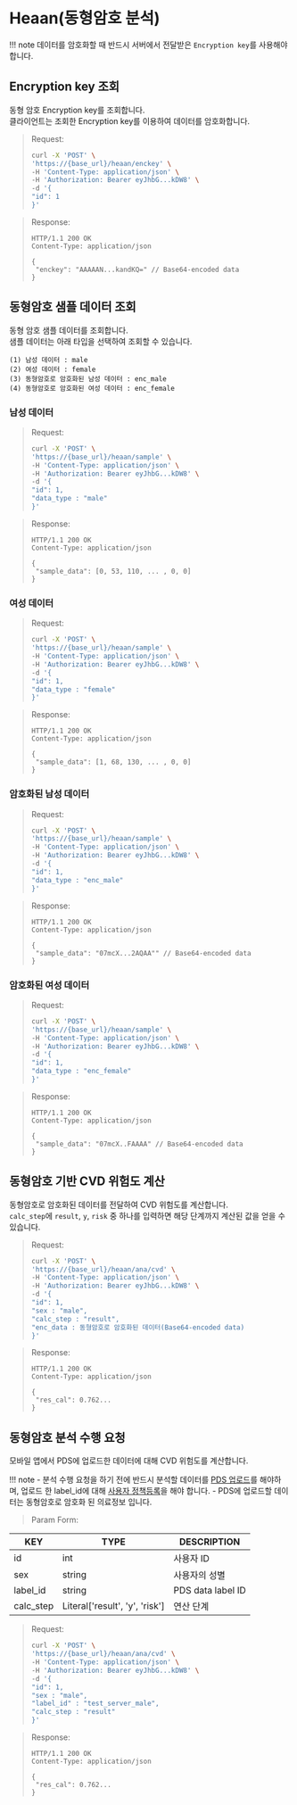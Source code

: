 # Heaan(동형암호 분석)

!!! note
    데이터를 암호화할 때 반드시 서버에서 전달받은 `Encryption key`를 사용해야합니다.

## Encryption key 조회

동형 암호 Encryption key를 조회합니다.  
클라이언트는 조회한 Encryption key를 이용하여 데이터를 암호화합니다.

> Request:
>
> ```bash
> curl -X 'POST' \
> 'https://{base_url}/heaan/enckey' \
> -H 'Content-Type: application/json' \
> -H 'Authorization: Bearer eyJhbG...kDW8' \
> -d '{
> "id": 1
> }'
> ```

> Response:
>
> ```http
> HTTP/1.1 200 OK
> Content-Type: application/json
>
> {
>  "enckey": "AAAAAN...kandKQ=" // Base64-encoded data
> }
>
> ```

## 동형암호 샘플 데이터 조회

동형 암호 샘플 데이터를 조회합니다.  
샘플 데이터는 아래 타입을 선택하여 조회할 수 있습니다.

    (1) 남성 데이터 : male
    (2) 여성 데이터 : female
    (3) 동형암호로 암호화된 남성 데이터 : enc_male
    (4) 동형암호로 암호화된 여성 데이터 : enc_female

### 남성 데이터

> Request:
>
> ```bash
> curl -X 'POST' \
> 'https://{base_url}/heaan/sample' \
> -H 'Content-Type: application/json' \
> -H 'Authorization: Bearer eyJhbG...kDW8' \
> -d '{
> "id": 1,
> "data_type : "male"
> }'
> ```

> Response:
>
> ```http
> HTTP/1.1 200 OK
> Content-Type: application/json
>
> {
>  "sample_data": [0, 53, 110, ... , 0, 0]
> }
>
> ```

### 여성 데이터

> Request:
>
> ```bash
> curl -X 'POST' \
> 'https://{base_url}/heaan/sample' \
> -H 'Content-Type: application/json' \
> -H 'Authorization: Bearer eyJhbG...kDW8' \
> -d '{
> "id": 1,
> "data_type : "female"
> }'
> ```

> Response:
>
> ```http
> HTTP/1.1 200 OK
> Content-Type: application/json
>
> {
>  "sample_data": [1, 68, 130, ... , 0, 0]
> }
>
> ```

### 암호화된 남성 데이터

> Request:
>
> ```bash
> curl -X 'POST' \
> 'https://{base_url}/heaan/sample' \
> -H 'Content-Type: application/json' \
> -H 'Authorization: Bearer eyJhbG...kDW8' \
> -d '{
> "id": 1,
> "data_type : "enc_male"
> }'
> ```

> Response:
>
> ```http
> HTTP/1.1 200 OK
> Content-Type: application/json
>
> {
>  "sample_data": "07mcX...2AQAA"" // Base64-encoded data
> }
>
> ```

### 암호화된 여성 데이터

> Request:
>
> ```bash
> curl -X 'POST' \
> 'https://{base_url}/heaan/sample' \
> -H 'Content-Type: application/json' \
> -H 'Authorization: Bearer eyJhbG...kDW8' \
> -d '{
> "id": 1,
> "data_type : "enc_female"
> }'
> ```

> Response:
>
> ```http
> HTTP/1.1 200 OK
> Content-Type: application/json
>
> {
>  "sample_data": "07mcX..FAAAA" // Base64-encoded data
> }
>
> ```

## 동형암호 기반 CVD 위험도 계산

동형암호로 암호화된 데이터를 전달하여 CVD 위험도를 계산합니다.  
`calc_step`에 `result`, `y`, `risk` 중 하나를 입력하면 해당 단계까지 계산된 값을 얻을 수 있습니다.

> Request:
>
> ```bash
> curl -X 'POST' \
> 'https://{base_url}/heaan/ana/cvd' \
> -H 'Content-Type: application/json' \
> -H 'Authorization: Bearer eyJhbG...kDW8' \
> -d '{
> "id": 1,
> "sex : "male",
> "calc_step : "result",
> "enc_data : 동형암호로 암호화된 데이터(Base64-encoded data)
> }'
> ```

> Response:
>
> ```http
> HTTP/1.1 200 OK
> Content-Type: application/json
>
> {
>  "res_cal": 0.762...
> }
>
> ```


## 동형암호 분석 수행 요청

모바일 앱에서 PDS에 업로드한 데이터에 대해 CVD 위험도를 계산합니다.  

!!! note
    - 분석 수행 요청을 하기 전에 반드시 분석할 데이터를 [PDS 업로드](./parameta/parameta_pds.md/#data-upload)를 해야하며, 업로드 한 label_id에 대해 [사용자 정책등록](./parameta/parameta_pds.md/#add-policy)을 해야 합니다.
    - PDS에 업로드할 데이터는 동형암호로 암호화 된 의료정보 입니다.

> Param Form:

| KEY       | TYPE   | DESCRIPTION          |
| --------- | ------ | -------------------- |
| id     | int | 사용자 ID |
| sex | string    | 사용자의 성별     |
| label_id | string | PDS data label ID |
| calc_step | Literal['result', 'y', 'risk']| 연산 단계 |



> Request:
>
> ```bash
> curl -X 'POST' \
> 'https://{base_url}/heaan/ana/cvd' \
> -H 'Content-Type: application/json' \
> -H 'Authorization: Bearer eyJhbG...kDW8' \
> -d '{
> "id": 1,
> "sex : "male",
> "label_id" : "test_server_male",
> "calc_step : "result"
> }'
> ```

> Response:
>
> ```http
> HTTP/1.1 200 OK
> Content-Type: application/json
>
> {
>  "res_cal": 0.762...
> }
>
> ```


<br />

